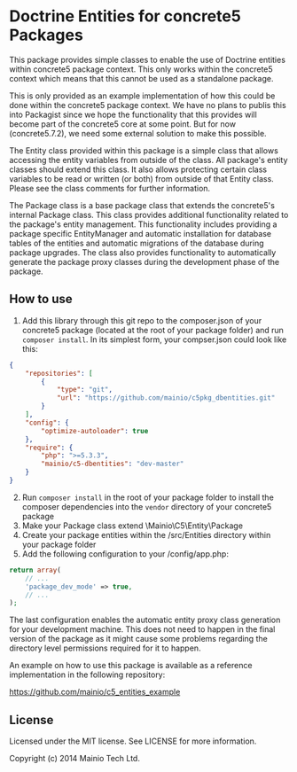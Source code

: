 # Doctrine Entities for concrete5 Packages

This package provides simple classes to enable the use of Doctrine entities
within concrete5 package context. This only works within the concrete5 context
which means that this cannot be used as a standalone package.

This is only provided as an example implementation of how this could be done
within the concrete5 package context. We have no plans to publis this into
Packagist since we hope the functionality that this provides will become part
of the concrete5 core at some point. But for now (concrete5.7.2), we need some
external solution to make this possible.

The Entity class provided within this package is a simple class that allows
accessing the entity variables from outside of the class. All package's entity
classes should extend this class. It also allows protecting certain class
variables to be read or written (or both) from outside of that Entity class.
Please see the class comments for further information.

The Package class is a base package class that extends the concrete5's internal
Package class. This class provides additional functionality related to the
package's entity management. This functionality includes providing a package
specific EntityManager and automatic installation for database tables of the
entities and automatic migrations of the database during package upgrades. The
class also provides functionality to automatically generate the package proxy
classes during the development phase of the package.


## How to use

1. Add this library through this git repo to the composer.json of your
   concrete5 package (located at the root of your package folder) and run 
   `composer install`. In its simplest form, your compser.json could look like
   this:
```json
{
    "repositories": [
        {
            "type": "git",
            "url": "https://github.com/mainio/c5pkg_dbentities.git"
        }
    ],
    "config": {
        "optimize-autoloader": true
    },
    "require": {
        "php": ">=5.3.3",
        "mainio/c5-dbentities": "dev-master"
    }
}
```
2. Run `composer install` in the root of your package folder to install the
   composer dependencies into the `vendor` directory of your concrete5 package
3. Make your Package class extend \Mainio\C5\Entity\Package
4. Create your package entities within the /src/Entities directory within your
   package folder
5. Add the following configuration to your /config/app.php:
```php
return array(
    // ...
    'package_dev_mode' => true,
    // ...
);
```

The last configuration enables the automatic entity proxy class generation for
your development machine. This does not need to happen in the final version of
the package as it might cause some problems regarding the directory level
permissions required for it to happen.

An example on how to use this package is available as a reference
implementation in the following repository:

https://github.com/mainio/c5_entities_example


## License

Licensed under the MIT license. See LICENSE for more information.

Copyright (c) 2014 Mainio Tech Ltd.
